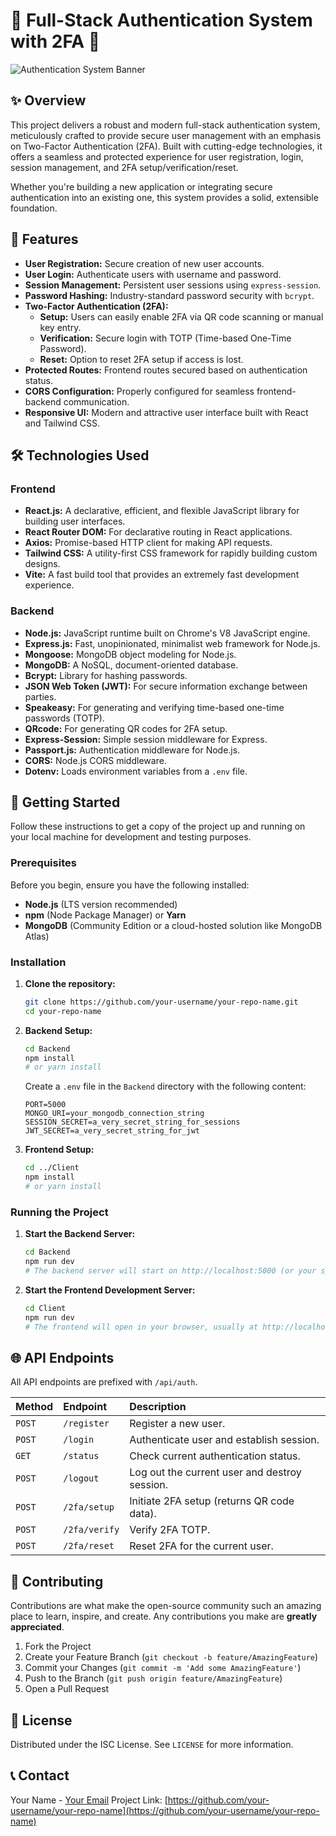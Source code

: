 # 🚀 Full-Stack Authentication System with 2FA 🚀

![Authentication System Banner](https://via.placeholder.com/1200x400/4A235A/FFFFFF?text=Secure+Your+Apps)

## ✨ Overview

This project delivers a robust and modern full-stack authentication system, meticulously crafted to provide secure user management with an emphasis on Two-Factor Authentication (2FA). Built with cutting-edge technologies, it offers a seamless and protected experience for user registration, login, session management, and 2FA setup/verification/reset.

Whether you're building a new application or integrating secure authentication into an existing one, this system provides a solid, extensible foundation.

## 🌟 Features

-   **User Registration:** Secure creation of new user accounts.
-   **User Login:** Authenticate users with username and password.
-   **Session Management:** Persistent user sessions using `express-session`.
-   **Password Hashing:** Industry-standard password security with `bcrypt`.
-   **Two-Factor Authentication (2FA):**
    -   **Setup:** Users can easily enable 2FA via QR code scanning or manual key entry.
    -   **Verification:** Secure login with TOTP (Time-based One-Time Password).
    -   **Reset:** Option to reset 2FA setup if access is lost.
-   **Protected Routes:** Frontend routes secured based on authentication status.
-   **CORS Configuration:** Properly configured for seamless frontend-backend communication.
-   **Responsive UI:** Modern and attractive user interface built with React and Tailwind CSS.

## 🛠️ Technologies Used

### Frontend

-   **React.js:** A declarative, efficient, and flexible JavaScript library for building user interfaces.
-   **React Router DOM:** For declarative routing in React applications.
-   **Axios:** Promise-based HTTP client for making API requests.
-   **Tailwind CSS:** A utility-first CSS framework for rapidly building custom designs.
-   **Vite:** A fast build tool that provides an extremely fast development experience.

### Backend

-   **Node.js:** JavaScript runtime built on Chrome's V8 JavaScript engine.
-   **Express.js:** Fast, unopinionated, minimalist web framework for Node.js.
-   **Mongoose:** MongoDB object modeling for Node.js.
-   **MongoDB:** A NoSQL, document-oriented database.
-   **Bcrypt:** Library for hashing passwords.
-   **JSON Web Token (JWT):** For secure information exchange between parties.
-   **Speakeasy:** For generating and verifying time-based one-time passwords (TOTP).
-   **QRcode:** For generating QR codes for 2FA setup.
-   **Express-Session:** Simple session middleware for Express.
-   **Passport.js:** Authentication middleware for Node.js.
-   **CORS:** Node.js CORS middleware.
-   **Dotenv:** Loads environment variables from a `.env` file.

## 🚀 Getting Started

Follow these instructions to get a copy of the project up and running on your local machine for development and testing purposes.

### Prerequisites

Before you begin, ensure you have the following installed:

-   **Node.js** (LTS version recommended)
-   **npm** (Node Package Manager) or **Yarn**
-   **MongoDB** (Community Edition or a cloud-hosted solution like MongoDB Atlas)

### Installation

1.  **Clone the repository:**

    ```bash
    git clone https://github.com/your-username/your-repo-name.git
    cd your-repo-name
    ```

2.  **Backend Setup:**

    ```bash
    cd Backend
    npm install
    # or yarn install
    ```

    Create a `.env` file in the `Backend` directory with the following content:

    ```
    PORT=5000
    MONGO_URI=your_mongodb_connection_string
    SESSION_SECRET=a_very_secret_string_for_sessions
    JWT_SECRET=a_very_secret_string_for_jwt
    ```

3.  **Frontend Setup:**

    ```bash
    cd ../Client
    npm install
    # or yarn install
    ```

### Running the Project

1.  **Start the Backend Server:**

    ```bash
    cd Backend
    npm run dev
    # The backend server will start on http://localhost:5000 (or your specified PORT)
    ```

2.  **Start the Frontend Development Server:**

    ```bash
    cd Client
    npm run dev
    # The frontend will open in your browser, usually at http://localhost:3002
    ```

## 🌐 API Endpoints

All API endpoints are prefixed with `/api/auth`.

| Method | Endpoint          | Description                                   |
| :----- | :---------------- | :-------------------------------------------- |
| `POST` | `/register`       | Register a new user.                          |
| `POST` | `/login`          | Authenticate user and establish session.      |
| `GET`  | `/status`         | Check current authentication status.          |
| `POST` | `/logout`         | Log out the current user and destroy session. |
| `POST` | `/2fa/setup`      | Initiate 2FA setup (returns QR code data).    |
| `POST` | `/2fa/verify`     | Verify 2FA TOTP.                              |
| `POST` | `/2fa/reset`      | Reset 2FA for the current user.               |

## 🤝 Contributing

Contributions are what make the open-source community such an amazing place to learn, inspire, and create. Any contributions you make are **greatly appreciated**.

1.  Fork the Project
2.  Create your Feature Branch (`git checkout -b feature/AmazingFeature`)
3.  Commit your Changes (`git commit -m 'Add some AmazingFeature'`)
4.  Push to the Branch (`git push origin feature/AmazingFeature`)
5.  Open a Pull Request

## 📄 License

Distributed under the ISC License. See `LICENSE` for more information.

## 📞 Contact

Your Name - [Your Email](mailto:your.email@example.com)
Project Link: [https://github.com/your-username/your-repo-name](https://github.com/your-username/your-repo-name)
